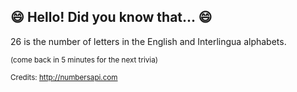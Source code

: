 ## :smile: Hello! Did you know that... :smile:
26 is the number of letters in the English and Interlingua alphabets.

<sup>(come back in 5 minutes for the next trivia)</sup>


<sup>Credits: http://numbersapi.com</sup>
